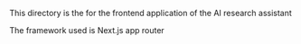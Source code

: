 This directory is the for the frontend application of the AI research assistant

The framework used is Next.js app router
